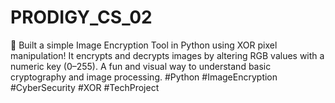 # PRODIGY_CS_02
🔐 Built a simple Image Encryption Tool in Python using XOR pixel manipulation! It encrypts and decrypts images by altering RGB values with a numeric key (0–255). A fun and visual way to understand basic cryptography and image processing. #Python #ImageEncryption #CyberSecurity #XOR #TechProject

